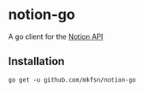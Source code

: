 # notion-go

A go client for the [Notion API](https://developers.notion.com/)

## Installation

```
go get -u github.com/mkfsn/notion-go
```
